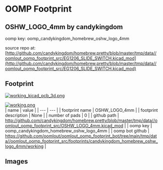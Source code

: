 # OOMP Footprint  
## OSHW_LOGO_4mm  by candykingdom  
  
oomp key: oomp_candykingdom_homebrew_oshw_logo_4mm  
  
source repo at: [http://github.com/candykingdom/homebrew.pretty/blob/master/tmp/data//oomlout_oomp_footprint_src/‎EG1206‎_SLIDE_SWITCH.kicad_mod](http://github.com/candykingdom/homebrew.pretty/blob/master/tmp/data//oomlout_oomp_footprint_src/‎EG1206‎_SLIDE_SWITCH.kicad_mod)  
## Footprint  
  
[![working_kicad_pcb_3d.png](working_kicad_pcb_3d_600.png)](working_kicad_pcb_3d.png)  
  
[![working.png](working_600.png)](working.png)  
| name | value | 
| --- | --- | 
| footprint name | OSHW_LOGO_4mm | 
| footprint description | None | 
| number of pads | 0 | 
| github path | http://github.com/candykingdom/homebrew.pretty/blob/master/tmp/data//oomlout_oomp_footprint_src/OSHW_LOGO_4mm.kicad_mod | 
| oomp key | oomp_candykingdom_homebrew_oshw_logo_4mm | 
| oomp bot github | https://github.com/oomlout/oomlout_oomp_footprint_bot/tree/main/tmp/data//oomlout_oomp_footprint_src/footprints/candykingdom_homebrew_oshw_logo_4mm/working | 
## Images  
